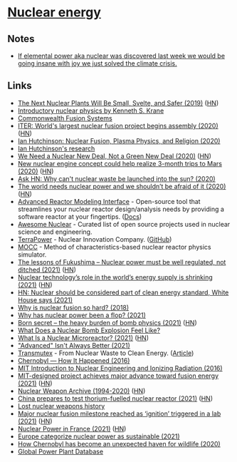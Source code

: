 # [Nuclear energy](https://en.wikipedia.org/wiki/Nuclear_power)

## Notes

- [If elemental power aka nuclear was discovered last week we would be going insane with joy we just solved the climate crisis.](https://twitter.com/wolfejosh/status/1448797519073484807)

## Links

- [The Next Nuclear Plants Will Be Small, Svelte, and Safer (2019)](https://www.wired.com/story/the-next-nuclear-plants-will-be-small-svelte-and-safer/) ([HN](https://news.ycombinator.com/item?id=21787051))
- [Introductory nuclear physics by Kenneth S. Krane](https://faculty.kfupm.edu.sa/PHYS/aanaqvi/Introductory-Nuclear-Physics-new-Krane.pdf)
- [Commonwealth Fusion Systems](https://cfs.energy/)
- [ITER: World's largest nuclear fusion project begins assembly (2020)](https://www.bbc.com/news/science-environment-53573294) ([HN](https://news.ycombinator.com/item?id=23979608))
- [Ian Hutchinson: Nuclear Fusion, Plasma Physics, and Religion (2020)](https://overcast.fm/+eZyB5mw30)
- [Ian Hutchinson's research](https://www-internal.psfc.mit.edu/~hutch/)
- [We Need a Nuclear New Deal, Not a Green New Deal (2020)](https://www.thebellows.org/we-need-a-nuclear-new-deal-not-a-green-new-deal/) ([HN](https://news.ycombinator.com/item?id=24746397))
- [New nuclear engine concept could help realize 3-month trips to Mars (2020)](https://newatlas.com/space/nuclear-thermal-propulsion-ntp-nasa-unsc-tech-deep-space-travel/) ([HN](https://news.ycombinator.com/item?id=24890988))
- [Ask HN: Why can't nuclear waste be launched into the sun? (2020)](https://news.ycombinator.com/item?id=24892097)
- [The world needs nuclear power and we shouldn’t be afraid of it (2020)](https://www.forbes.com/sites/startswithabang/2020/10/21/the-world-needs-nuclear-power-and-we-shouldnt-be-afraid-of-it/#59d658b56576) ([HN](https://news.ycombinator.com/item?id=24874421))
- [Advanced Reactor Modeling Interface](https://github.com/terrapower/armi) - Open-source tool that streamlines your nuclear reactor design/analysis needs by providing a software reactor at your fingertips. ([Docs](https://terrapower.github.io/armi/))
- [Awesome Nuclear](https://github.com/paulromano/awesome-nuclear) - Curated list of open source projects used in nuclear science and engineering.
- [TerraPower](https://www.terrapower.com/) - Nuclear Innovation Company. ([GitHub](https://github.com/terrapower))
- [MOCC](https://github.com/youngmit/mocc) - Method of characteristics-based nuclear reactor physics simulator.
- [The lessons of Fukushima – Nuclear power must be well regulated, not ditched (2021)](https://www.economist.com/leaders/2021/03/06/nuclear-power-must-be-well-regulated-not-ditched) ([HN](https://news.ycombinator.com/item?id=26347073))
- [Nuclear technology’s role in the world’s energy supply is shrinking (2021)](https://www.nature.com/articles/d41586-021-00615-w) ([HN](https://news.ycombinator.com/item?id=26401782))
- [HN: Nuclear should be considered part of clean energy standard, White House says (2021)](https://news.ycombinator.com/item?id=26673987)
- [Why is nuclear fusion so hard? (2018)](http://blog.sigfpe.com/2018/12/why-is-nuclear-fusion-so-hard.html)
- [Why has nuclear power been a flop? (2021)](https://rootsofprogress.org/devanney-on-the-nuclear-flop)
- [Born secret – the heavy burden of bomb physics (2021)](https://www.nature.com/articles/d41586-021-01024-9) ([HN](https://news.ycombinator.com/item?id=26867366))
- [What Does a Nuclear Bomb Explosion Feel Like?](https://video.vice.com/en_uk/video/motherboard-atomic-soldiers/5b7ed514be40777a7f330631)
- [What Is a Nuclear Microreactor? (2021)](https://www.energy.gov/ne/articles/what-nuclear-microreactor) ([HN](https://news.ycombinator.com/item?id=27133196))
- ["Advanced" Isn't Always Better (2021)](https://www.ucsusa.org/resources/advanced-isnt-always-better)
- [Transmutex](https://www.transmutex.com/) - From Nuclear Waste to Clean Energy. ([Article](https://www.usv.com/writing/2021/07/transmutex/))
- [Chernobyl — How It Happened (2016)](https://www.youtube.com/watch?v=Ijst4g5KFN0)
- [MIT Introduction to Nuclear Engineering and Ionizing Radiation (2016)](https://ocw.mit.edu/courses/nuclear-engineering/22-01-introduction-to-nuclear-engineering-and-ionizing-radiation-fall-2016/)
- [MIT-designed project achieves major advance toward fusion energy (2021)](https://news.mit.edu/2021/MIT-CFS-major-advance-toward-fusion-energy-0908) ([HN](https://news.ycombinator.com/item?id=28462151))
- [Nuclear Weapon Archive (1994-2020)](https://nuclearweaponarchive.org/) ([HN](https://news.ycombinator.com/item?id=28442168))
- [China prepares to test thorium-fuelled nuclear reactor (2021)](https://www.nature.com/articles/d41586-021-02459-w) ([HN](https://news.ycombinator.com/item?id=28560790))
- [Lost nuclear weapons history](https://twitter.com/AlcazarBazaar/status/1441388864195764225)
- [Major nuclear fusion milestone reached as ‘ignition’ triggered in a lab (2021)](https://www.imperial.ac.uk/news/228373/major-nuclear-fusion-milestone-reached-ignition/) ([HN](https://news.ycombinator.com/item?id=28840066))
- [Nuclear Power in France (2021)](https://www.world-nuclear.org/information-library/country-profiles/countries-a-f/france.aspx) ([HN](https://news.ycombinator.com/item?id=28841366))
- [Europe categorize nuclear power as sustainable (2021)](https://twitter.com/balajis/status/1449439525495709696)
- [How Chernobyl has become an unexpected haven for wildlife (2020)](https://www.unep.org/news-and-stories/story/how-chernobyl-has-become-unexpected-haven-wildlife)
- [Global Power Plant Database](https://github.com/wri/global-power-plant-database)
